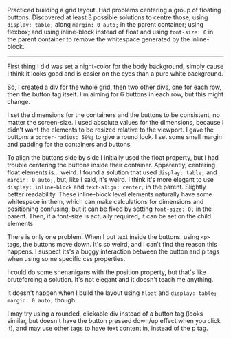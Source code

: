 Practiced building a grid layout. Had problems centering a group of floating buttons. Discovered at least 3 possible solutions to centre those, using `display: table;` along `margin: 0 auto;` in the parent container; using flexbox; and using inline-block instead of float and using `font-size: 0` in the parent container to remove the whitespace generated by the inline-block.

---

First thing I did was set a night-color for the body background, simply cause I think it looks good and is easier on the eyes than a pure white background.

So, I created a div for the whole grid, then two other divs, one for each row, then the button tag itself. I'm aiming for 6 buttons in each row, but this might change.

I set the dimensions for the containers and the buttons to be consistent, no matter the screen-size. I used absolute values for the dimensions, because I didn't want the elements to be resized relative to the viewport. I gave the buttons a `border-radius: 50%;` to give a round look. I set some small margin and padding for the containers and buttons.

To align the buttons side by side I initially used the float property, but I had trouble centering the buttons inside their container. Apparently, centering float elements is... weird. I found a solution that used `display: table;` and `margin: 0 auto;`, but, like I said, it's weird. I think it's more elegant to use `display: inline-block` and `text-align: center;` in the parent. Slightly better readability. These inline-block level elements naturally have some whitespace in them, which can make calculations for dimensions and positioning confusing, but it can be fixed by setting `font-size: 0;` in the parent. Then, if a font-size is actually required, it can be set on the child elements.

There is only one problem. When I put text inside the buttons, using `<p>` tags, the buttons move down. It's so weird, and I can't find the reason this happens. I suspect its's a buggy interaction between the button and p tags when using some specific css properties.

I could do some shenanigans with the position property, but that's like bruteforcing a solution. It's not elegant and it doesn't teach me anything.

It doesn't happen when I build the layout using `float` and `display: table; margin: 0 auto;` though.

I may try using a rounded, clickable div instead of a button tag (looks similar, but doesn't have the button pressed down/up effect when you click it), and may use other tags to have text content in, instead of the p tag.